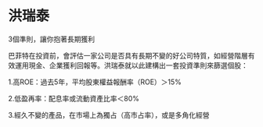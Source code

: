 # 洪瑞泰


3個準則，讓你抱著長期獲利 

巴菲特在投資前，會評估一家公司是否具有長期不變的好公司特質，如經營階層有效運用現金、企業獲利回報等。洪瑞泰就以此建構出一套投資準則來篩選個股： 

1.高ROE：過去5年，平均股東權益報酬率（ROE）＞15% 

2.低盈再率：配息率或流動資產比率＜80% 

3.經久不變的產品，在市場上為獨占（高市占率），或是多角化經營